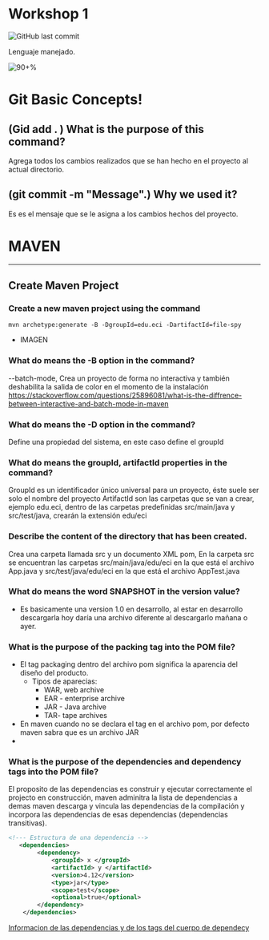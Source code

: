 # Workshop 1

![GitHub last commit](https://img.shields.io/github/last-commit/CrkJohn/workshop1.svg?style=for-the-badge)

Lenguaje manejado.

![90+%]( https://img.shields.io/github/languages/top/crkJohn/workshop1.svg?style=for-the-badge&colorB=red)

# Git Basic Concepts!

 

## (Gid add . ) What is the purpose of this command?

Agrega todos los cambios realizados que se han hecho en el proyecto al actual directorio.

## (git commit -m "Message".) Why we used it?
Es es el mensaje que se le asigna a los cambios hechos del proyecto.

# MAVEN
- - -
## Create Maven Project

### Create a new maven project using the command 
```
mvn archetype:generate -B -DgroupId=edu.eci -DartifactId=file-spy
```
- IMAGEN

### What do means the -B option in the command?
--batch-mode, Crea un proyecto de forma no interactiva y también deshabilita la salida de color en el
momento de la instalación
https://stackoverflow.com/questions/25896081/what-is-the-diffrence-between-interactive-and-batch-mode-in-maven

### What do means the -D option in the command?
Define una propiedad del sistema, en este caso define el groupId

### What do means the groupId, artifactId properties in the command?
GroupId es un identificador único universal para un proyecto, éste suele ser solo el nombre del proyecto
ArtifactId son las carpetas que se van a crear, ejemplo edu.eci, dentro de las carpetas predefinidas
src/main/java y src/test/java, crearán la extensión edu/eci

### Describe the content of the directory that has been created.

Crea una carpeta llamada src y un documento XML pom,
En la carpeta src se encuentran las carpetas
src/main/java/edu/eci en la que está el archivo App.java y 
src/test/java/edu/eci en la que está el archivo AppTest.java

### What do means the word SNAPSHOT in the version value?

- Es basicamente una version 1.0 en desarrollo, al estar en desarrollo descargarla hoy daría una archivo diferente al descargarlo mañana o ayer.

 
### What is the purpose of the packing tag into the POM file?
   
- El tag  packaging dentro del archivo pom significa la  aparencia del diseño del producto.
     - Tipos de aparecias:
        - WAR, web archive
        - EAR - enterprise archive
        - JAR -  Java archive
        - TAR- tape archives 
- En maven cuando no se declara el tag en el archivo pom, por defecto maven sabra que es un archivo JAR
-
### What is the purpose of the dependencies and dependency tags into the POM file?

El proposito de las dependencias es  construir y ejecutar correctamente el projecto en construcción, maven adminitra la lista de dependencias a demas maven descarga y vincula las dependencias de la compilación y incorpora las dependencias de esas dependencias (dependencias transitivas).
```xml
<!--- Estructura de una dependencia -->
   <dependencies>
        <dependency>
            <groupId> x </groupId>
            <artifactId> y </artifactId>
            <version>4.12</version>
            <type>jar</type>
            <scope>test</scope>
            <optional>true</optional>
        </dependency>
    </dependencies>
```

[Informacion de las dependencias y de los tags del cuerpo de dependecy](https://maven.apache.org/pom.html#Dependencies)
